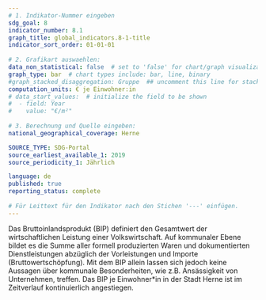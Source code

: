 ```yaml
---
# 1. Indikator-Nummer eingeben 
sdg_goal: 8
indicator_number: 8.1
graph_title: global_indicators.8-1-title
indicator_sort_order: 01-01-01
 
# 2. Grafikart auswaehlen: 
data_non_statistical: false  # set to 'false' for chart/graph visualization 
graph_type: bar  # chart types include: bar, line, binary 
#graph_stacked_disaggregation: Gruppe  ## uncomment this line for stacked bars. eplace 'Geschlecht' with the field of aggregation. 
computation_units: € je Einwohner:in
# data_start_values:  # initialize the field to be shown  
#  - field: Year
#    value: "€/m²"
 
# 3. Berechnung und Quelle eingeben: 
national_geographical_coverage: Herne

SOURCE_TYPE: SDG-Portal
source_earliest_available_1: 2019
source_periodicity_1: Jährlich

language: de   
published: true 
reporting_status: complete
 
# Für Leittext für den Indikator nach den Stichen '---' einfügen. 
---
```

Das Bruttoinlandsprodukt (BIP) definiert den Gesamtwert der wirtschaftlichen Leistung einer Volkswirtschaft. Auf kommunaler Ebene bildet es die Summe aller formell produzierten Waren und dokumentierten Dienstleistungen abzüglich der Vorleistungen und Importe (Bruttowertschöpfung). Mit dem BIP allein lassen sich jedoch keine Aussagen über kommunale Besonderheiten, wie z.B. Ansässigkeit von Unternehmen, treffen. Das BIP je Einwohner*in in der Stadt Herne ist im Zeitverlauf kontinuierlich angestiegen. <br>
